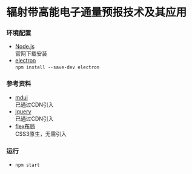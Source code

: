 # 辐射带高能电子通量预报技术及其应用

### 环境配置
- [Node.js](https://nodejs.org/en/download/) \
官网下载安装
- [electron](https://www.electronjs.org/docs) \
`npm install --save-dev electron`

### 参考资料
- [mdui](https://www.mdui.org/docs/introduction) \
已通过CDN引入
- [jquery](https://www.runoob.com/jquery/jquery-tutorial.html) \
已通过CDN引入
- [flex布局](http://www.ruanyifeng.com/blog/2015/07/flex-grammar.html?utm_source=tuicool) \
CSS3原生，无需引入

### 运行
- `npm start`
